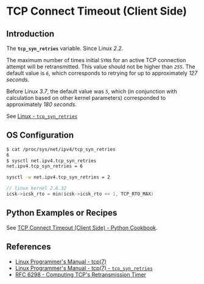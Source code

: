 # TCP Connect Timeout (Client Side)

## Introduction

The **`tcp_syn_retries`** variable. Since Linux *2.2*.

The maximum number of times initial `SYN`s for an active TCP connection attempt will be retransmitted.
This value should not be higher than *`255`*. The default value is *`6`*,
which corresponds to retrying for up to approximately *127 seconds*.

Before Linux *3.7*, the default value was *`5`*,
which (in conjunction with calculation based on other kernel parameters)
corresponded to approximately *180 seconds*.

See [Linux - `tcp_syn_retries`](https://manpages.debian.org/bullseye/manpages/tcp.7.en.html#tcp_syn_retries)

## OS Configuration

```bash
$ cat /proc/sys/net/ipv4/tcp_syn_retries
6
$ sysctl net.ipv4.tcp_syn_retries
net.ipv4.tcp_syn_retries = 6

sysctl -w net.ipv4.tcp_syn_retries = 2
```

```c
// linux kernel 2.6.32
icsk->icsk_rto = min(icsk->icsk_rto << 1, TCP_RTO_MAX)
```

## Python Examples or Recipes

See [TCP Connect Timeout (Client Side) - Python Cookbook](https://leven-cn.github.io/python-cookbook/cookbook/core/socket/tcp_connect_timeout_client).

## References

<!-- markdownlint-disable line-length -->

- [Linux Programmer's Manual - tcp(7)](https://manpages.debian.org/bullseye/manpages/tcp.7.en.html)
- [Linux Programmer's Manual - tcp(7) - `tcp_syn_retries`](https://manpages.debian.org/bullseye/manpages/tcp.7.en.html#tcp_syn_retries)
- [RFC 6298 - Computing TCP's Retransmission Timer](https://datatracker.ietf.org/doc/html/rfc6298.html)

<!-- markdownlint-enable line-length -->
